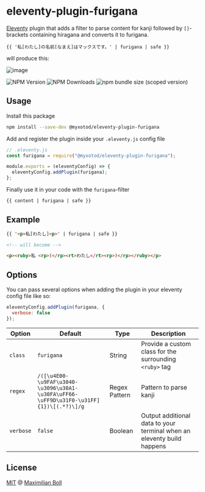 # eleventy-plugin-furigana

[Eleventy](https://11ty.dev) plugin that adds a filter to parse content for kanji followed by `[]`-brackets containing hiragana and converts it to furigana.

`{{ '私[わたし]の名前[なまえ]はマックスです。' | furigana | safe }}`

will produce this:

![image](https://github.com/MyXoToD/eleventy-plugin-furigana/assets/4465331/e075e09c-9f33-4db9-b187-03c1dac3e26a)

![NPM Version](https://img.shields.io/npm/v/@myxotod/eleventy-plugin-furigana.svg) ![NPM Downloads](https://img.shields.io/npm/d18m/%40myxotod%2Feleventy-plugin-furigana) ![npm bundle size (scoped version)](https://img.shields.io/bundlephobia/min/%40myxotod/eleventy-plugin-furigana/1.0.0)

## Usage

Install this package

```sh
npm install --save-dev @myxotod/eleventy-plugin-furigana
```

Add and register the plugin inside your `.eleventy.js` config file

```js
// .eleventy.js
const furigana = require("@myxotod/eleventy-plugin-furigana");

module.exports = (eleventyConfig) => {
  eleventyConfig.addPlugin(furigana);
};
```

Finally use it in your code with the `furigana`-filter

```html
{{ content | furigana | safe }}
```

## Example

```html
{{ '<p>私[わたし]<p>' | furigana | safe }}

<!-- will become -->

<p><ruby>私 <rp>(</rp><rt>わたし</rt><rp>)</rp></ruby></p>
```

## Options

You can pass several options when adding the plugin in your eleventy config file like so:

```js
eleventyConfig.addPlugin(furigana, {
  verbose: false
});
```

|Option|Default|Type|Description|
|---|---|---|---|
|`class`|`furigana`|String|Provide a custom class for the surrounding `<ruby>` tag|
|`regex`|`/([\u4E00-\u9FAF\u3040-\u3096\u30A1-\u30FA\uFF66-\uFF9D\u31F0-\u31FF]{1})\[(.*?)\]/g`|Regex Pattern|Pattern to parse kanji|
|`verbose`|`false`|Boolean|Output additional data to your terminal when an eleventy build happens|

## License

[MIT](https://github.com/MyXoToD/eleventy-plugin-readingtime/blob/main/LICENSE) @ [Maximilian Boll](https://www.makkusu.dev)
